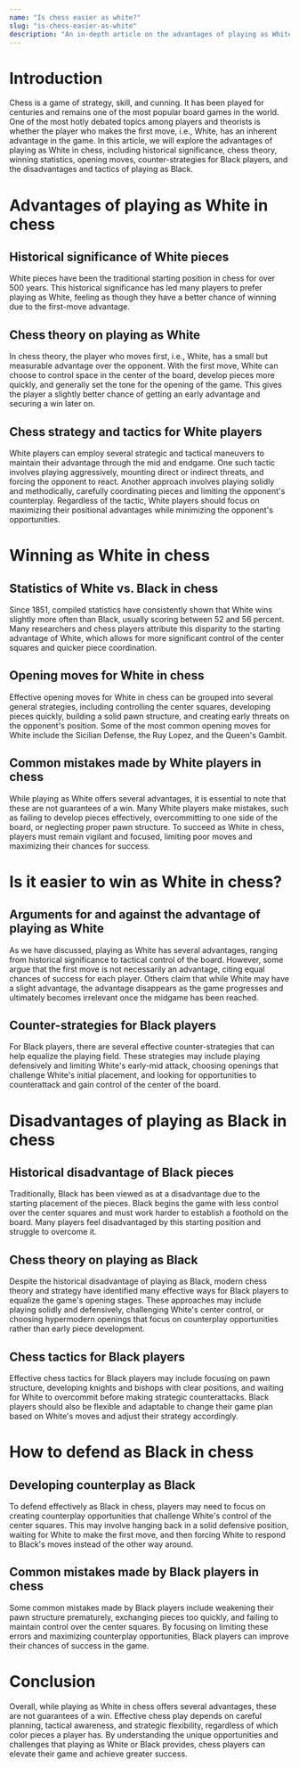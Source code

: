 ```yaml
---
name: "Is chess easier as white?"
slug: "is-chess-easier-as-white"
description: "An in-depth article on the advantages of playing as White in chess, including historical significance, chess theory, winning statistics, opening moves, counter-strategies for Black players, and the disadvantages and tactics of playing as Black."
---
```


# Introduction
Chess is a game of strategy, skill, and cunning. It has been played for centuries and remains one of the most popular board games in the world. One of the most hotly debated topics among players and theorists is whether the player who makes the first move, i.e., White, has an inherent advantage in the game. In this article, we will explore the advantages of playing as White in chess, including historical significance, chess theory, winning statistics, opening moves, counter-strategies for Black players, and the disadvantages and tactics of playing as Black.

# Advantages of playing as White in chess
## Historical significance of White pieces
White pieces have been the traditional starting position in chess for over 500 years. This historical significance has led many players to prefer playing as White, feeling as though they have a better chance of winning due to the first-move advantage.
## Chess theory on playing as White
In chess theory, the player who moves first, i.e., White, has a small but measurable advantage over the opponent. With the first move, White can choose to control space in the center of the board, develop pieces more quickly, and generally set the tone for the opening of the game. This gives the player a slightly better chance of getting an early advantage and securing a win later on.
## Chess strategy and tactics for White players
White players can employ several strategic and tactical maneuvers to maintain their advantage through the mid and endgame. One such tactic involves playing aggressively, mounting direct or indirect threats, and forcing the opponent to react. Another approach involves playing solidly and methodically, carefully coordinating pieces and limiting the opponent's counterplay. Regardless of the tactic, White players should focus on maximizing their positional advantages while minimizing the opponent's opportunities.

# Winning as White in chess
## Statistics of White vs. Black in chess
Since 1851, compiled statistics have consistently shown that White wins slightly more often than Black, usually scoring between 52 and 56 percent. Many researchers and chess players attribute this disparity to the starting advantage of White, which allows for more significant control of the center squares and quicker piece coordination.
## Opening moves for White in chess
Effective opening moves for White in chess can be grouped into several general strategies, including controlling the center squares, developing pieces quickly, building a solid pawn structure, and creating early threats on the opponent's position. Some of the most common opening moves for White include the Sicilian Defense, the Ruy Lopez, and the Queen's Gambit.
## Common mistakes made by White players in chess
While playing as White offers several advantages, it is essential to note that these are not guarantees of a win. Many White players make mistakes, such as failing to develop pieces effectively, overcommitting to one side of the board, or neglecting proper pawn structure. To succeed as White in chess, players must remain vigilant and focused, limiting poor moves and maximizing their chances for success.

# Is it easier to win as White in chess?
## Arguments for and against the advantage of playing as White
As we have discussed, playing as White has several advantages, ranging from historical significance to tactical control of the board. However, some argue that the first move is not necessarily an advantage, citing equal chances of success for each player. Others claim that while White may have a slight advantage, the advantage disappears as the game progresses and ultimately becomes irrelevant once the midgame has been reached.
## Counter-strategies for Black players
For Black players, there are several effective counter-strategies that can help equalize the playing field. These strategies may include playing defensively and limiting White's early-mid attack, choosing openings that challenge White's initial placement, and looking for opportunities to counterattack and gain control of the center of the board.

# Disadvantages of playing as Black in chess
## Historical disadvantage of Black pieces
Traditionally, Black has been viewed as at a disadvantage due to the starting placement of the pieces. Black begins the game with less control over the center squares and must work harder to establish a foothold on the board. Many players feel disadvantaged by this starting position and struggle to overcome it.
## Chess theory on playing as Black
Despite the historical disadvantage of playing as Black, modern chess theory and strategy have identified many effective ways for Black players to equalize the game's opening stages. These approaches may include playing solidly and defensively, challenging White's center control, or choosing hypermodern openings that focus on counterplay opportunities rather than early piece development.
## Chess tactics for Black players
Effective chess tactics for Black players may include focusing on pawn structure, developing knights and bishops with clear positions, and waiting for White to overcommit before making strategic counterattacks. Black players should also be flexible and adaptable to change their game plan based on White's moves and adjust their strategy accordingly.

# How to defend as Black in chess
## Developing counterplay as Black
To defend effectively as Black in chess, players may need to focus on creating counterplay opportunities that challenge White's control of the center squares. This may involve hanging back in a solid defensive position, waiting for White to make the first move, and then forcing White to respond to Black's moves instead of the other way around.
## Common mistakes made by Black players in chess
Some common mistakes made by Black players include weakening their pawn structure prematurely, exchanging pieces too quickly, and failing to maintain control over the center squares. By focusing on limiting these errors and maximizing counterplay opportunities, Black players can improve their chances of success in the game.

# Conclusion
Overall, while playing as White in chess offers several advantages, these are not guarantees of a win. Effective chess play depends on careful planning, tactical awareness, and strategic flexibility, regardless of which color pieces a player has. By understanding the unique opportunities and challenges that playing as White or Black provides, chess players can elevate their game and achieve greater success.